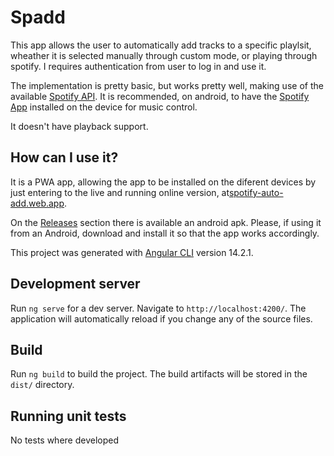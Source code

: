 # Spadd

This app allows the user to automatically add tracks to a specific playlsit, wheather it is selected manually through custom mode, or playing through spotify. I requires authentication from user to log in and use it. 

The implementation is pretty basic, but works pretty well, making use of the available [Spotify API](https://developer.spotify.com/documentation/web-api/). It is recommended, on android, to have the [Spotify App](https://play.google.com/store/apps/details?id=com.spotify.music&gl=US) installed on the device for music control.

It doesn't have playback support. 

## How can I use it?

It is a PWA app, allowing the app to be installed on the diferent devices by just entering to the live and running online version, at[spotify-auto-add.web.app](https://spotify-auto-add.web.app/).

On the [Releases](https://github.com/darksapra/auto-adder-spotify/releases) section there is available an android apk. Please, if using it from an Android, download and install it so that the app works accordingly. 


This project was generated with [Angular CLI](https://github.com/angular/angular-cli) version 14.2.1.

## Development server

Run `ng serve` for a dev server. Navigate to `http://localhost:4200/`. The application will automatically reload if you change any of the source files.


## Build

Run `ng build` to build the project. The build artifacts will be stored in the `dist/` directory.

## Running unit tests

No tests where developed



